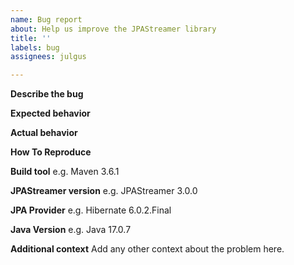 ```yaml
---
name: Bug report
about: Help us improve the JPAStreamer library
title: ''
labels: bug
assignees: julgus

---
```


**Describe the bug**

**Expected behavior**

**Actual behavior**

**How To Reproduce**

**Build tool**
e.g. Maven 3.6.1 

**JPAStreamer version**
e.g. JPAStreamer 3.0.0 

**JPA Provider**
e.g. Hibernate 6.0.2.Final 

**Java Version**
e.g. Java 17.0.7

**Additional context**
Add any other context about the problem here.
